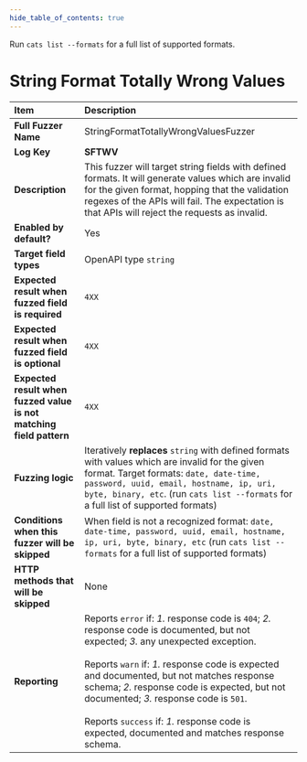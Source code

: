 ```yaml
--- 
hide_table_of_contents: true
---
```


Run `cats list --formats` for a full list of supported formats.

# String Format Totally Wrong Values

| Item                                                                | Description                                                                                                                                                                                                                                                                                                                                                                                                                                 |
|:--------------------------------------------------------------------|:--------------------------------------------------------------------------------------------------------------------------------------------------------------------------------------------------------------------------------------------------------------------------------------------------------------------------------------------------------------------------------------------------------------------------------------------|
| **Full Fuzzer Name**                                                | StringFormatTotallyWrongValuesFuzzer                                                                                                                                                                                                                                                                                                                                                                                                        |
| **Log Key**                                                         | **SFTWV**                                                                                                                                                                                                                                                                                                                                                                                                                                   |
| **Description**                                                     | This fuzzer will target string fields with defined formats. It will generate values which are invalid for the given format, hopping that the validation regexes of the APIs will fail. The expectation is that APIs will reject the requests as invalid.                                                                                                                                                                                    |
| **Enabled by default?**                                             | Yes                                                                                                                                                                                                                                                                                                                                                                                                                                         |
| **Target field types**                                              | OpenAPI type `string`                                                                                                                                                                                                                                                                                                                                                                                                                       |
| **Expected result when fuzzed field is required**                   | `4XX`                                                                                                                                                                                                                                                                                                                                                                                                                                       |
| **Expected result when fuzzed field is optional**                   | `4XX`                                                                                                                                                                                                                                                                                                                                                                                                                                       |
| **Expected result when fuzzed value is not matching field pattern** | `4XX`                                                                                                                                                                                                                                                                                                                                                                                                                                       |
| **Fuzzing logic**                                                   | Iteratively **replaces** `string` with defined formats with values which are invalid for the given format. Target formats: `date, date-time, password, uuid, email, hostname, ip, uri, byte, binary, etc`. (run `cats list --formats` for a full list of supported formats)                                                                                                                                                                 |
| **Conditions when this fuzzer will be skipped**                     | When field is not a recognized format: `date, date-time, password, uuid, email, hostname, ip, uri, byte, binary, etc` (run `cats list --formats` for a full list of supported formats)                                                                                                                                                                                                                                                      |
| **HTTP methods that will be skipped**                               | None                                                                                                                                                                                                                                                                                                                                                                                                                                        |
| **Reporting**                                                       | Reports `error` if: *1.* response code is `404`; *2.* response code is documented, but not expected; *3.* any unexpected exception. <br/><br/> Reports `warn` if: *1.* response code is expected and documented, but not matches response schema; *2.* response code is expected, but not documented; *3.* response code is `501`. <br/><br/> Reports `success` if: *1.* response code is expected, documented and matches response schema. | 
